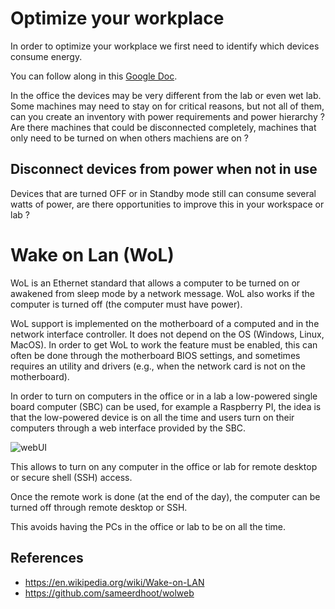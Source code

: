 # Optimize your workplace

In order to optimize your workplace we first need to identify which devices consume energy.

You can follow along in this [Google Doc](https://docs.google.com/document/d/1ox6DnssMnVwRgWk5dinfNk1_ZelgBprLPDnB-krPo1M/edit?usp=sharing).

In the office the devices may be very different from the lab or even wet lab. Some machines may need to stay on for critical reasons, but not all of them, can you create an inventory with power requirements and power hierarchy ? Are there machines that could be disconnected completely, machines that only need to be turned on when others machiens are on ?

## Disconnect devices from power when not in use

Devices that are turned OFF or in Standby mode still can consume several watts of power, are there opportunities to improve this in your workspace or lab ?

# Wake on Lan (WoL)

WoL is an Ethernet standard that allows a computer to be turned on or awakened from sleep mode by a network message. WoL also works if the computer is turned off (the computer must have power).

WoL support is implemented on the motherboard of a computed and in the network interface controller. It does not depend on the OS (Windows, Linux, MacOS). In order to get WoL to work the feature must be enabled, this can often be done through the motherboard BIOS settings, and sometimes requires an utility and drivers (e.g., when the network card is not on the motherboard).

In order to turn on computers in the office or in a lab a low-powered single board computer (SBC) can be used, for example a Raspberry PI, the idea is that the low-powered device is on all the time and users turn on their computers through a web interface provided by the SBC.

![webUI](https://github.com/sameerdhoot/wolweb/raw/main/wolweb_ui.png)

This allows to turn on any computer in the office or lab for remote desktop or secure shell (SSH) access.

Once the remote work is done (at the end of the day), the computer can be turned off through remote desktop or SSH.

This avoids having the PCs in the office or lab to be on all the time.

## References

- https://en.wikipedia.org/wiki/Wake-on-LAN
- https://github.com/sameerdhoot/wolweb
